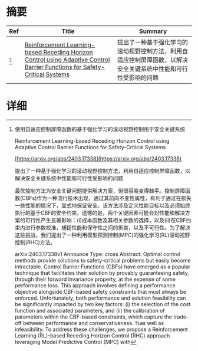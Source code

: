 # 摘要

| Ref | Title | Summary |
| --- | --- | --- |
| [^1] | [Reinforcement Learning-based Receding Horizon Control using Adaptive Control Barrier Functions for Safety-Critical Systems](https://arxiv.org/abs/2403.17338) | 提出了一种基于强化学习的滚动视野控制方法，利用自适应控制屏障函数，以解决安全关键系统中性能和可行性受影响的问题 |

# 详细

[^1]: 使用自适应控制屏障函数的基于强化学习的滚动视野控制用于安全关键系统

    Reinforcement Learning-based Receding Horizon Control using Adaptive Control Barrier Functions for Safety-Critical Systems

    [https://arxiv.org/abs/2403.17338](https://arxiv.org/abs/2403.17338)

    提出了一种基于强化学习的滚动视野控制方法，利用自适应控制屏障函数，以解决安全关键系统中性能和可行性受影响的问题

    

    最优控制方法为安全关键问题提供解决方案，但很容易变得棘手。控制屏障函数(CBFs)作为一种流行技术出现，通过其前向不变性属性，有利于通过在损失一些性能的情况下，显式地保证安全。该方法涉及定义性能目标以及必须始终执行的基于CBF的安全约束。遗憾的是，两个关键因素可能会对性能和解决方案的可行性产生显著影响：(i)成本函数及其相关参数的选择，以及(ii)在CBF约束内进行参数校准，捕捉性能和保守性之间的折衷，以及不可行性。为了解决这些挑战，我们提出了一种利用模型预测控制(MPC)的强化学习(RL)滚动视野控制(RHC)方法。

    arXiv:2403.17338v1 Announce Type: cross  Abstract: Optimal control methods provide solutions to safety-critical problems but easily become intractable. Control Barrier Functions (CBFs) have emerged as a popular technique that facilitates their solution by provably guaranteeing safety, through their forward invariance property, at the expense of some performance loss. This approach involves defining a performance objective alongside CBF-based safety constraints that must always be enforced. Unfortunately, both performance and solution feasibility can be significantly impacted by two key factors: (i) the selection of the cost function and associated parameters, and (ii) the calibration of parameters within the CBF-based constraints, which capture the trade-off between performance and conservativeness. %as well as infeasibility. To address these challenges, we propose a Reinforcement Learning (RL)-based Receding Horizon Control (RHC) approach leveraging Model Predictive Control (MPC) with
    

